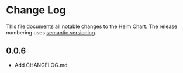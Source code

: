 # Change Log

This file documents all notable changes to the Helm Chart.
The release numbering uses [semantic versioning](http://semver.org).

## 0.0.6

- Add CHANGELOG.md